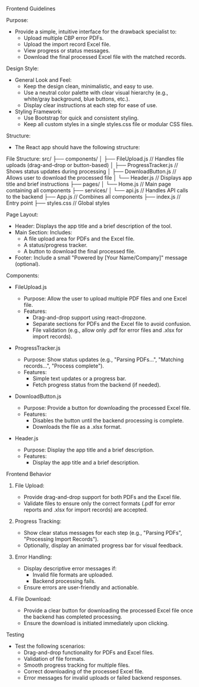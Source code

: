 Frontend Guidelines

Purpose:
- Provide a simple, intuitive interface for the drawback specialist to:
    - Upload multiple CBP error PDFs.
    - Upload the import record Excel file.
    - View progress or status messages.
    - Download the final processed Excel file with the matched records.

Design Style:
- General Look and Feel:
    - Keep the design clean, minimalistic, and easy to use.
    - Use a neutral color palette with clear visual hierarchy (e.g., white/gray background, blue buttons, etc.).
    - Display clear instructions at each step for ease of use.
- Styling Framework:
    - Use Bootstrap for quick and consistent styling.
    - Keep all custom styles in a single styles.css file or modular CSS files.

Structure:
- The React app should have the following structure:

File Structure:
src/
├── components/
│   ├── FileUpload.js        // Handles file uploads (drag-and-drop or button-based)
│   ├── ProgressTracker.js   // Shows status updates during processing
│   ├── DownloadButton.js    // Allows user to download the processed file
│   └── Header.js            // Displays app title and brief instructions
├── pages/
│   └── Home.js              // Main page containing all components
├── services/
│   └── api.js               // Handles API calls to the backend
├── App.js                   // Combines all components
├── index.js                 // Entry point
├── styles.css               // Global styles

Page Layout:
- Header: Displays the app title and a brief description of the tool.
- Main Section: Includes:
    - A file upload area for PDFs and the Excel file.
    - A status/progress tracker.
    - A button to download the final processed file.
- Footer: Include a small "Powered by [Your Name/Company]" message (optional).

Components:
- FileUpload.js
    - Purpose: Allow the user to upload multiple PDF files and one Excel file.
    - Features:
        - Drag-and-drop support using react-dropzone.
        - Separate sections for PDFs and the Excel file to avoid confusion.
        - File validation (e.g., allow only .pdf for error files and .xlsx for import records).

- ProgressTracker.js
    - Purpose: Show status updates (e.g., "Parsing PDFs...", "Matching records...", "Process complete").
    - Features:
        - Simple text updates or a progress bar.
        - Fetch progress status from the backend (if needed).

- DownloadButton.js
    - Purpose: Provide a button for downloading the processed Excel file.
    - Features:
        - Disables the button until the backend processing is complete.
        - Downloads the file as a .xlsx format.

- Header.js
    - Purpose: Display the app title and a brief description.
    - Features:
        - Display the app title and a brief description.

Frontend Behavior
1. File Upload:
    - Provide drag-and-drop support for both PDFs and the Excel file.
    - Validate files to ensure only the correct formats (.pdf for error reports and .xlsx for import records) are accepted.

2. Progress Tracking:
    - Show clear status messages for each step (e.g., "Parsing PDFs", "Processing Import Records").
    - Optionally, display an animated progress bar for visual feedback.

3. Error Handling:
    - Display descriptive error messages if:
        - Invalid file formats are uploaded.
        - Backend processing fails.
    - Ensure errors are user-friendly and actionable.

4. File Download:
    - Provide a clear button for downloading the processed Excel file once the backend has completed processing.
    - Ensure the download is initiated immediately upon clicking.

Testing
- Test the following scenarios:
    - Drag-and-drop functionality for PDFs and Excel files.
    - Validation of file formats.
    - Smooth progress tracking for multiple files.
    - Correct downloading of the processed Excel file.
    - Error messages for invalid uploads or failed backend responses.
